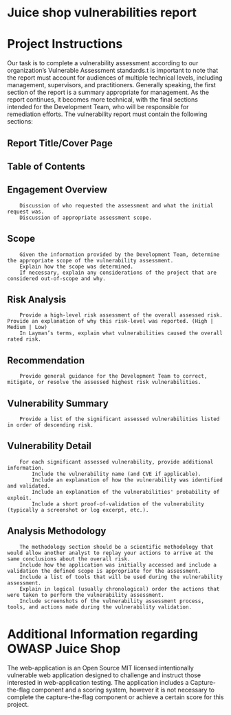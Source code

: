 # Juice shop vulnerabilities report

# Project Instructions
Our task is to complete a vulnerability assessment according to our organization’s Vulnerable Assessment standards.t is important to note that the report must account for audiences of
multiple technical levels, including management, supervisors, and practitioners. Generally speaking, the first section of the report is a summary appropriate for management. As the
report continues, it becomes more technical, with the final sections intended for the Development Team, who will be responsible for remediation efforts.
The vulnerability report must contain the following sections:

   ## Report Title/Cover Page
   ## Table of Contents
   ## Engagement Overview
        Discussion of who requested the assessment and what the initial request was.
        Discussion of appropriate assessment scope.
   ## Scope
        Given the information provided by the Development Team, determine the appropriate scope of the vulnerability assessment.
        Explain how the scope was determined.
        If necessary, explain any considerations of the project that are considered out-of-scope and why.
   ## Risk Analysis
        Provide a high-level risk assessment of the overall assessed risk. Provide an explanation of why this risk-level was reported. (High | Medium | Low)
        In Layman’s terms, explain what vulnerabilities caused the overall rated risk.
   ## Recommendation
        Provide general guidance for the Development Team to correct, mitigate, or resolve the assessed highest risk vulnerabilities.
   ## Vulnerability Summary
        Provide a list of the significant assessed vulnerabilities listed in order of descending risk.
   ## Vulnerability Detail
        For each significant assessed vulnerability, provide additional information.
            Include the vulnerability name (and CVE if applicable).
            Include an explanation of how the vulnerability was identified and validated.
            Include an explanation of the vulnerabilities' probability of exploit.
            Include a short proof-of-validation of the vulnerability (typically a screenshot or log excerpt, etc.).
   ## Analysis Methodology
        The methodology section should be a scientific methodology that would allow another analyst to replay your actions to arrive at the same conclusions about the overall risk.
        Include how the application was initially accessed and include a validation the defined scope is appropriate for the assessment.
        Include a list of tools that will be used during the vulnerability assessment.
        Explain in logical (usually chronological) order the actions that were taken to perform the vulnerability assessment.
        Include screenshots of the vulnerability assessment process, tools, and actions made during the vulnerability validation.
        
# Additional Information regarding OWASP Juice Shop
The web-application is an Open Source MIT licensed intentionally vulnerable web application designed to challenge and instruct those interested in web-application testing. The application includes a Capture-the-flag component and a scoring system, however it is not necessary to complete the capture-the-flag component or achieve a certain score for this project.

